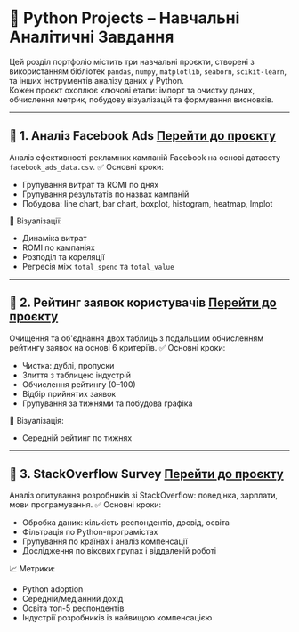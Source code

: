 # 🐍 Python Projects – Навчальні Аналітичні Завдання

Цей розділ портфоліо містить три навчальні проєкти, створені з використанням бібліотек `pandas`, `numpy`, `matplotlib`, `seaborn`, `scikit-learn`, та інших інструментів аналізу даних у Python.  
Кожен проєкт охоплює ключові етапи: імпорт та очистку даних, обчислення метрик, побудову візуалізацій та формування висновків.

---

## 📁 1. Аналіз Facebook Ads [Перейти до проєкту](./facebook-ads-analysis/)

Аналіз ефективності рекламних кампаній Facebook на основі датасету `facebook_ads_data.csv`.
✅ Основні кроки:
  - Групування витрат та ROMI по днях
  - Групування результатів по назвах кампаній
  - Побудова: line chart, bar chart, boxplot, histogram, heatmap, lmplot

📸 Візуалізації:
  - Динаміка витрат
  - ROMI по кампаніях
  - Розподіл та кореляції
  - Регресія між `total_spend` та `total_value`

---

## 📁 2. Рейтинг заявок користувачів [Перейти до проєкту](./user-applications-ranking/)

 Очищення та об'єднання двох таблиць з подальшим обчисленням рейтингу заявок на основі 6 критеріїв.
✅ Основні кроки:
  - Чистка: дублі, пропуски
  - Злиття з таблицею індустрій
  - Обчислення рейтингу (0–100)
  - Відбір прийнятих заявок
  - Групування за тижнями та побудова графіка

📸 Візуалізація:
  - Середній рейтинг по тижнях

---

## 📁 3. StackOverflow Survey [Перейти до проєкту](./progects/stackoverflow-analysis.ipynb)

Аналіз опитування розробників зі StackOverflow: поведінка, зарплати, мови програмування.
✅ Основні кроки:
  - Обробка даних: кількість респондентів, досвід, освіта
  - Фільтрація по Python-програмістах
  - Групування по країнах і аналіз компенсації
  - Дослідження по вікових групах і віддаленій роботі

📈 Метрики:
  - Python adoption
  - Середній/медіанний дохід
  - Освіта топ-5 респондентів
  - Індустрії розробників із найвищою компенсацією
